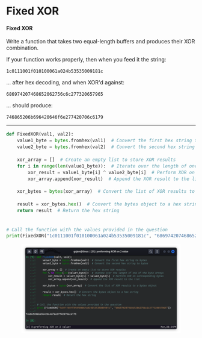 # Fixed XOR

#### Fixed XOR

Write a function that takes two equal-length buffers and produces their XOR combination.

If your function works properly, then when you feed it the string:

```
1c0111001f010100061a024b53535009181c
```

... after hex decoding, and when XOR'd against:

```
686974207468652062756c6c277320657965
```

... should produce:

```
746865206b696420646f6e277420706c6179
```

***

```python
def FixedXOR(val1, val2):
    value1_byte = bytes.fromhex(val1)  # Convert the first hex string to bytes
    value2_byte = bytes.fromhex(val2)  # Convert the second hex string to bytes
    
    xor_array = []  # Create an empty list to store XOR results
    for i in range(len(value1_byte)):  # Iterate over the length of one of the byte arrays
        xor_result = value1_byte[i] ^ value2_byte[i]  # Perform XOR on corresponding bytes
        xor_array.append(xor_result)  # Append the XOR result to the list

    xor_bytes = bytes(xor_array)  # Convert the list of XOR results to a bytes object

    result = xor_bytes.hex()  # Convert the bytes object to a hex string
    return result  # Return the hex string
    

# Call the function with the values provided in the question
print(FixedXOR("1c0111001f010100061a024b53535009181c", "686974207468652062756c6c277320657965"))

```

<figure><img src=".gitbook/assets/preforming XOR on 2 value.png" alt=""><figcaption></figcaption></figure>
